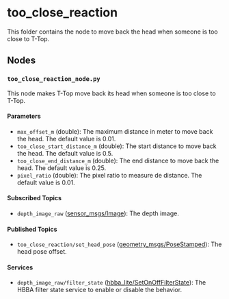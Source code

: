 # too_close_reaction

This folder contains the node to move back the head when someone is too close to T-Top.

## Nodes

### `too_close_reaction_node.py`

This node makes T-Top move back its head when someone is too close to T-Top.

#### Parameters

- `max_offset_m` (double): The maximum distance in meter to move back the head. The default value is 0.01.
- `too_close_start_distance_m` (double): The start distance to move back the head. The default value is 0.5.
- `too_close_end_distance_m` (double): The end distance to move back the head. The default value is 0.25.
- `pixel_ratio` (double): The pixel ratio to measure de distance. The default value is 0.01.

#### Subscribed Topics

- `depth_image_raw` ([sensor_msgs/Image](http://docs.ros.org/en/noetic/api/sensor_msgs/html/msg/Image.html)): The depth image.

#### Published Topics

- `too_close_reaction/set_head_pose` ([geometry_msgs/PoseStamped](http://docs.ros.org/en/noetic/api/geometry_msgs/html/msg/PoseStamped.html)):
  The head pose offset.

#### Services

- `depth_image_raw/filter_state` ([hbba_lite/SetOnOffFilterState](../../utils/hbba_lite/srv/SetOnOffFilterState.srv)): The HBBA filter
  state service to enable or disable the behavior.
